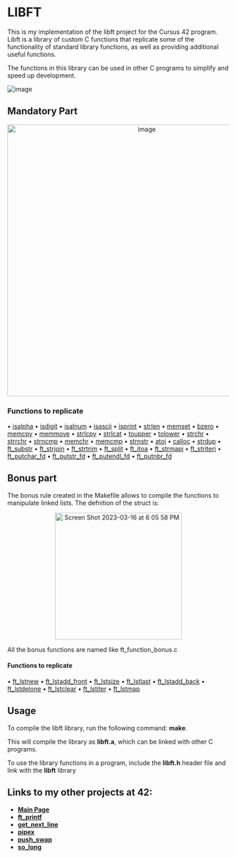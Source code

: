 # LIBFT

This is my implementation of the libft project for the Cursus 42 program. Libft is a library of custom C functions that replicate some of the functionality of standard library functions, as well as providing additional useful functions.

The functions in this library can be used in other C programs to simplify and speed up development.

![image](https://user-images.githubusercontent.com/113030191/225895352-884ab699-f5d9-45fb-924e-eb3c271760d9.png)

## Mandatory Part

<p align="center">
<img width="617" alt="image" src="https://user-images.githubusercontent.com/113030191/225895640-d3876e39-78a0-42ee-8857-874a29c9e53e.png">
</p>

### Functions to replicate
• [isalpha](./ft_isalpha.c)
• [isdigit](./ft_isdigit.c)
• [isalnum](./ft_isalnum.c)
• [isascii](./ft_isascii.c)
• [isprint](./ft_isprint.c)
• [strlen](./ft_strlen.c)
• [memset](./ft_memset.c)
• [bzero](./ft_bzero.c)
• [memcpy](./ft_memcpy.c)
• [memmove](./ft_memmove.c)
• [strlcpy](./ft_strlcpy.c)
• [strlcat](./ft_strlcat.c)
• [toupper](./ft_toupper.c)
• [tolower](./ft_tolower.c)
• [strchr](./ft_strchr.c)
• [strrchr](./ft_strrchr.c)
• [strncmp](./ft_strncmp.c)
• [memchr](./ft_memchr.c)
• [memcmp](./ft_memcmp.c)
• [strnstr](./ft_strnstr.c)
• [atoi](./ft_atoi.c)
• [calloc](./ft_calloc.c)
• [strdup](./ft_strdup.c)
• [ft_substr](./ft_substr.c)
• [ft_strjoin](./ft_strjoin.c)
• [ft_strtrim](./ft_strtrim.c)
• [ft_split](./ft_split.c)
• [ft_itoa](./ft_itoa.c)
• [ft_strmapi](./ft_strmapi.c)
• [ft_striteri](./ft_striteri.c)
• [ft_putchar_fd](./ft_putchar_fd.c)
• [ft_putstr_fd](./ft_putstr_fd.c)
• [ft_putendl_fd](./ft_putendl_fd.c)
• [ft_putnbr_fd](./ft_putnbr_fd.c)

## Bonus part

The bonus rule created in the Makefile allows to compile the functions to manipulate linked lists.
The defnition of the struct is:

<p align="center">
  <img width="288" alt="Screen Shot 2023-03-16 at 6 05 58 PM" src="https://user-images.githubusercontent.com/113030191/225902966-4adb0d5c-7bcd-4609-adde-ed30c621a2ca.png">
</p>

All the bonus functions are named like ft_function_bonus.c

#### Functions to replicate

• [ft_lstnew](./ft_lstnew_bonus.c)
• [ft_lstadd_front](./ft_lstadd_front_bonus.c)
• [ft_lstsize](./ft_lstsize_bonus.c)
• [ft_lstlast](./ft_lstlast_bonus.c)
• [ft_lstadd_back](./ft_lstadd_back_bonus.c)
• [ft_lstdelone](./ft_lstdelone_bonus.c)
• [ft_lstclear](./ft_lstclear_bonus.c)
• [ft_lstiter](./ft_lstiter_bonus.c)
• [ft_lstmap](./ft_lstmap_bonus.c)

## Usage

To compile the libft library, run the following command: **make**.

This will compile the library as **libft.a**, which can be linked with other C programs.

To use the library functions in a program, include the **libft.h** header file and link with the **libft** library

## Links to my other projects at 42:

- **[Main Page](../../../Clocon)**
- **[ft_printf](../../../ft_printf-42)**
- **[get_next_line](../../../get_next_line-42)**
- **[pipex](../../../pipex-42)**
- **[push_swap](../../../push_swap-42)**
- **[so_long](../../../so_long-42)**
